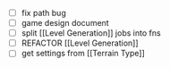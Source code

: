 - [ ] fix path bug
- [ ] game design document
- [ ] split [[Level Generation]] jobs into fns
- [ ] REFACTOR [[Level Generation]]
- [ ] get settings from [[Terrain Type]]